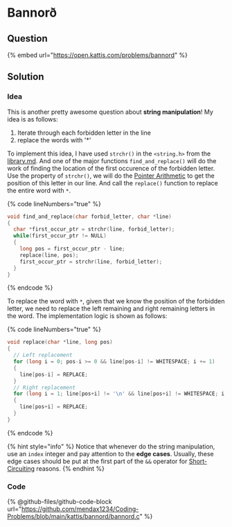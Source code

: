 # Bannorð

## Question

{% embed url="https://open.kattis.com/problems/bannord" %}

## Solution

### Idea

This is another pretty awesome question about **string manipulation**! My idea is as follows:

1. Iterate through each forbidden letter in the line
2. replace the words with '\*'

To implement this idea, I have used `strchr()` in the `<string.h>` from the [library.md](../../baisc-knowledge/c/library.md "mention"). And one of the major functions `find_and_replace()` will do the work of finding the location of the first occurence of the forbidden letter. Use the property of `strchr()`, we will do the [Pointer Arithmetic](https://app.gitbook.com/s/KipySCGxC8NC1UpA24DS/lec-tut-lab-exes/lecture/lec-07-pointers-memory-management#pointer-arithmetic "mention") to get the position of this letter in our line. And call the `replace()` function to replace the entire word with `*`.

{% code lineNumbers="true" %}
```c
void find_and_replace(char forbid_letter, char *line)
{
  char *first_occur_ptr = strchr(line, forbid_letter);
  while(first_occur_ptr != NULL)
  {
    long pos = first_occur_ptr - line;
    replace(line, pos);
    first_occur_ptr = strchr(line, forbid_letter);
  }
}
```
{% endcode %}

To replace the word with `*`, given that we know the position of the forbidden letter, we need to replace the left remaining and right remaining letters in the word. The implementation logic is shown as follows:

{% code lineNumbers="true" %}
```c
void replace(char *line, long pos)
{
  // Left replacement
  for (long i = 0; pos-i >= 0 && line[pos-i] != WHITESPACE; i += 1)
  {
    line[pos-i] = REPLACE;
  }
  // Right replacement
  for (long i = 1; line[pos+i] != '\n' && line[pos+i] != WHITESPACE; i += 1)
  {
    line[pos+i] = REPLACE;
  }
}   
```
{% endcode %}

{% hint style="info" %}
Notice that whenever do the string manipulation, use an `index` integer and pay attention to the **edge cases**. Usually, these edge cases should be put at the first part of the `&&` operator for [Short-Circuiting](https://app.gitbook.com/s/KipySCGxC8NC1UpA24DS/lec-tut-lab-exes/lecture/lec-04-conditionals#short-circuiting "mention") reasons.
{% endhint %}

### Code

{% @github-files/github-code-block url="https://github.com/mendax1234/Coding-Problems/blob/main/kattis/bannord/bannord.c" %}
